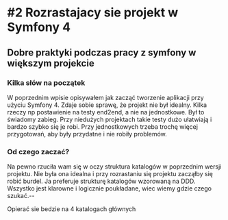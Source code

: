 # #2 Rozrastajacy sie projekt w Symfony 4
## Dobre praktyki podczas pracy z symfony w większym projekcie
### Kilka słów na początek
W poprzednim wpisie opisywałem jak zacząć tworzenie aplikacji przy użyciu Symfony 4. Zdaje sobie sprawę, że projekt nie był idealny. Kilka rzeczy np postawienie na testy end2end, a nie na jednostkowe. Był to świadomy zabieg. Przy niedużych projektach takie testy dużo ułatwiają i bardzo szybko się je robi. Przy jednostkowych trzeba trochę więcej przygotowań, aby były przydatne i nie robiły problemów.
### Od czego zaczać?
Na pewno rzuciła wam się w oczy struktura katalogów w poprzednim wersji projektu. Nie była ona idealna i przy rozrastaniu się projektu zacząłby się robić burdel.
Ja preferuje strukturę katalogów wzorowaną na DDD. Wszystko jest klarowne i logicznie poukładane, wiec wiemy gdzie czego szukać.--

Opierać sie bedzie na 4 katalogach głównych